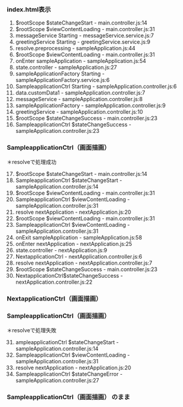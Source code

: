 ### index.html表示

1. $rootScope $stateChangeStart 				- main.controller.js:14
2. $rootScope $viewContentLoading 				- main.controller.js:31
3. messageService Starting 						- messageService.service.js:7
4. greetingService Starting 					- greetingService.service.js:9
5. resolve.preprocessing 						- sampleApplication.js:44
6. $rootScope $viewContentLoading 				- main.controller.js:31
7. onEnter sampleApplication 					- sampleApplication.js:54
8. state.controller 							- sampleApplication.js:27
9. sampleApplicationFactory Starting 			- sampleApplicationFactory.service.js:6
10. SampleapplicationCtrl Starting 				- sampleApplication.controller.js:6
11. data.customData1 							- sampleApplication.controller.js:7
12. messageService 								- sampleApplication.controller.js:8
13. sampleApplicationFactory 					- sampleApplication.controller.js:9
14. greetingService 							- sampleApplication.controller.js:10
15. $rootScope $stateChangeSuccess 				- main.controller.js:23
16. SampleapplicationCtrl $stateChangeSuccess	- sampleApplication.controller.js:23

### SampleapplicationCtrl（画面描画）

＊resolveで処理成功

17. $rootScope $stateChangeStart 				- main.controller.js:14
18. SampleapplicationCtrl $stateChangeStart 	- sampleApplication.controller.js:14
19. $rootScope $viewContentLoading 				- main.controller.js:31
20. SampleapplicationCtrl $viewContentLoading 	- sampleApplication.controller.js:31
21. resolve nextApplication 					- nextApplication.js:20
22. $rootScope $viewContentLoading 				- main.controller.js:31
23. SampleapplicationCtrl $viewContentLoading 	- sampleApplication.controller.js:31
24. onExit sampleApplication 					- sampleApplication.js:58
25. onEnter nextApplication 					- nextApplication.js:25
26. state.controller 							- nextApplication.js:9
27. NextapplicationCtrl 						- nextApplication.controller.js:6
28. resolve nextApplication 					- nextApplication.controller.js:7
29. $rootScope $stateChangeSuccess 				- main.controller.js:23
30. NextapplicationCtrl$stateChangeSuccess 		- nextApplication.controller.js:22

### NextapplicationCtrl（画面描画）

### SampleapplicationCtrl（画面描画） 

＊resolveで処理失敗

31. ampleapplicationCtrl $stateChangeStart 		- sampleApplication.controller.js:14
32. SampleapplicationCtrl $viewContentLoading 	- sampleApplication.controller.js:31
33. resolve nextApplication 					- nextApplication.js:20
34. SampleapplicationCtrl $stateChangeError 	- sampleApplication.controller.js:27

### SampleapplicationCtrl（画面描画） のまま
